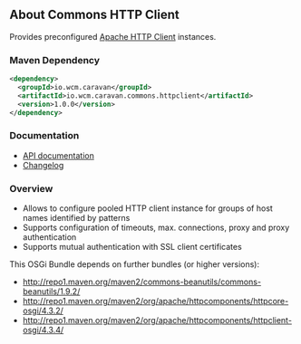 ## About Commons HTTP Client

Provides preconfigured [Apache HTTP Client](http://hc.apache.org/) instances.


### Maven Dependency

```xml
<dependency>
  <groupId>io.wcm.caravan</groupId>
  <artifactId>io.wcm.caravan.commons.httpclient</artifactId>
  <version>1.0.0</version>
</dependency>
```

### Documentation

* [API documentation][apidocs]
* [Changelog][changelog]


[apidocs]: apidocs/
[changelog]: changes-report.html


### Overview

* Allows to configure pooled HTTP client instance for groups of host names identified by patterns
* Supports configuration of timeouts, max. connections, proxy and proxy authentication
* Supports mutual authentication with SSL client certificates

This OSGi Bundle depends on further bundles (or higher versions):

* http://repo1.maven.org/maven2/commons-beanutils/commons-beanutils/1.9.2/
* http://repo1.maven.org/maven2/org/apache/httpcomponents/httpcore-osgi/4.3.2/
* http://repo1.maven.org/maven2/org/apache/httpcomponents/httpclient-osgi/4.3.4/
